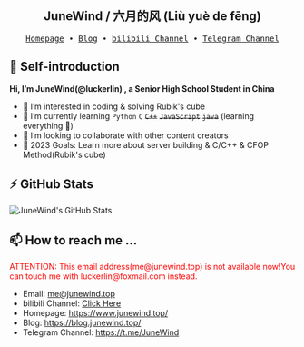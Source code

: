 <h2 align="center"> JuneWind / 六月的风 (Liù yuè de fēng)  </h2>

<p align="center">
  <samp>
    <a href="https://www.junewind.top/">Homepage</a> ∙
    <a href="https://blog.junewind.top/">Blog</a> ∙
<!--     <a href="https://note. .cc/">Note</a> ∙ -->
    <a href="https://space.bilibili.com/3493123875408616">bilibili Channel</a> ∙ 
    <a href="https://t.me/JuneWind">Telegram Channel</a>
<!--     ∙ <a href="https://t.me/Tony_Crane">telegram</a> -->
  </samp>
</p>

## 👋 Self-introduction
<strong>Hi, I’m JuneWind(@luckerlin) , a Senior High School Student in China</strong>
- 👀 I’m interested in coding & solving Rubik's cube
- 🌱 I’m currently learning `Python` `C` <del>`C++`</del> <del>`JavaScript`</del> <del>`java`</del> (learning everything 🤣)
- 💞️ I’m looking to collaborate with other content creators
- 🥅 2023 Goals: Learn more about server building & C/C++ & CFOP Method(Rubik's cube)


<!-- [![Anurag's GitHub stats](https://junewind-github-readme-stats.api.junewind.top/api?username=luckerlin)](https://github.com/anuraghazra/github-readme-stats) -->

## :zap: GitHub Stats

<img alt="JuneWind's GitHub Stats" src="https://junewind-github-readme-stats.api.junewind.top/api?username=luckerlin&show_icons=true&hide_border=false&title_color=ff652f&icon_color=FFE400&bg_color=09131B&text_color=ffffff&border_color=0c1a25" />


## 📫 How to reach me ...

<p style="color: #ff0000;">ATTENTION: This email address(me@junewind.top) is not available now!You can touch me with luckerlin@foxmail.com instead.</p>

- Email: me@junewind.top
- bilibili Channel: <a href="https://space.bilibili.com/3493123875408616">Click Here</a>
- Homepage: https://www.junewind.top/
- Blog: https://blog.junewind.top/
- Telegram Channel: https://t.me/JuneWind
    
<!---
luckerlin/luckerlin is a ✨ special ✨ repository because its `README.md` (this file) appears on your GitHub profile.
You can click the Preview link to take a look at your changes.
--->
